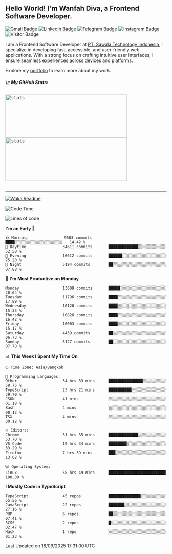 ## Hello World! I'm Wanfah Diva, a Frontend Software Developer.

[![Gmail Badge](https://img.shields.io/badge/-Gmail-white?style=plastic&logo=Gmail&link=mailto:aditputrafirmansyah@gmail.com)](mailto:wanfahdivaa@gmail.com)
[![Linkedin Badge](https://img.shields.io/badge/-LinkedIn-blue?style=plastic&logo=Linkedin&link=https://www.linkedin.com/in/aditputrafirmansyah/)](https://www.linkedin.com/in/wanfahdiva/)
[![Telegram Badge](https://img.shields.io/badge/-Telegram-blue?style=plastic&logo=telegram&link=https://t.me/Adithya_13)](https://t.me/wanfahdiva)
[![Instagram Badge](https://img.shields.io/badge/-Instagram-white?style=plastic&logo=instagram&link=https://www.instagram.com/adithya_firmansyahputra/)](https://www.instagram.com/wnfhdva/)
![Visitor Badge](https://visitor-badge.laobi.icu/badge?page_id=wanfahdiva.wanfahdiva)

<p>
I am a Frontend Software Developer at <a href="https://sawala.tech" target="_blank">PT. Sawala Technology Indonesia</a>, I specialize in developing fast, accessible, and user-friendly web applications. With a strong focus on crafting intuitive user interfaces, I ensure seamless experiences across devices and platforms.

Explore my <a href="http://wanfahdiva-com.vercel.app/" target="_blank">portfolio</a> to learn more about my work.
</p>

<h5 align="left">
  
📈 **My GitHub Stats:**

</h5>

<div align="left">
<kbd>
  <img height="135em" width="380em" alt="stats" src="https://github-readme-stats-salesp07.vercel.app/api?username=wanfahdiva&count_private=true&show_icons=true&theme=react&rank_icon=github&border_radius=10&hide_title=true"></kbd>
</kbd>
<kbd>
    <img height="135em" width="380em" alt="stats" src="https://github-readme-activity-graph.vercel.app/graph?username=wanfahdiva&theme=react&hide_title=true"></kbd>
</div>

<br />

---

[![Waka Readme](https://github.com/wanfahdiva/wanfahdiva/actions/workflows/waka.yml/badge.svg)](https://github.com/wanfahdiva/wanfahdiva/actions/workflows/waka.yml)

<!--START_SECTION:waka-->
![Code Time](http://img.shields.io/badge/Code%20Time-2%2C488%20hrs%2051%20mins-blue)

![Lines of code](https://img.shields.io/badge/From%20Hello%20World%20I%27ve%20Written-22.8%20million%20lines%20of%20code-blue)

**I'm an Early 🐤** 

```text
🌞 Morning                9503 commits        ████░░░░░░░░░░░░░░░░░░░░░   14.42 % 
🌆 Daytime                34611 commits       █████████████░░░░░░░░░░░░   52.50 % 
🌃 Evening                16612 commits       ██████░░░░░░░░░░░░░░░░░░░   25.20 % 
🌙 Night                  5194 commits        ██░░░░░░░░░░░░░░░░░░░░░░░   07.88 % 
```
📅 **I'm Most Productive on Monday** 

```text
Monday                   13609 commits       █████░░░░░░░░░░░░░░░░░░░░   20.64 % 
Tuesday                  11796 commits       ████░░░░░░░░░░░░░░░░░░░░░   17.89 % 
Wednesday                10120 commits       ████░░░░░░░░░░░░░░░░░░░░░   15.35 % 
Thursday                 10826 commits       ████░░░░░░░░░░░░░░░░░░░░░   16.42 % 
Friday                   10003 commits       ████░░░░░░░░░░░░░░░░░░░░░   15.17 % 
Saturday                 4439 commits        ██░░░░░░░░░░░░░░░░░░░░░░░   06.73 % 
Sunday                   5127 commits        ██░░░░░░░░░░░░░░░░░░░░░░░   07.78 % 
```


📊 **This Week I Spent My Time On** 

```text
🕑︎ Time Zone: Asia/Bangkok

💬 Programming Languages: 
Other                    34 hrs 33 mins      ███████████████░░░░░░░░░░   58.75 % 
TypeScript               23 hrs 21 mins      ██████████░░░░░░░░░░░░░░░   39.70 % 
JSON                     41 mins             ░░░░░░░░░░░░░░░░░░░░░░░░░   01.18 % 
Bash                     4 mins              ░░░░░░░░░░░░░░░░░░░░░░░░░   00.12 % 
TSX                      4 mins              ░░░░░░░░░░░░░░░░░░░░░░░░░   00.12 % 

🔥 Editors: 
Chrome                   31 hrs 35 mins      █████████████░░░░░░░░░░░░   53.70 % 
VS Code                  19 hrs 34 mins      ████████░░░░░░░░░░░░░░░░░   33.29 % 
Firefox                  7 hrs 39 mins       ███░░░░░░░░░░░░░░░░░░░░░░   13.02 % 

💻 Operating System: 
Linux                    58 hrs 49 mins      █████████████████████████   100.00 % 
```

**I Mostly Code in TypeScript** 

```text
TypeScript               45 repos            ██████████████░░░░░░░░░░░   55.56 % 
JavaScript               22 repos            ███████░░░░░░░░░░░░░░░░░░   27.16 % 
PHP                      6 repos             ██░░░░░░░░░░░░░░░░░░░░░░░   07.41 % 
SCSS                     2 repos             █░░░░░░░░░░░░░░░░░░░░░░░░   02.47 % 
Hack                     1 repo              ░░░░░░░░░░░░░░░░░░░░░░░░░   01.23 % 
```




 Last Updated on 18/09/2025 17:31:00 UTC
<!--END_SECTION:waka-->
